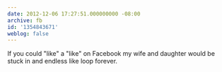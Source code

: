 ```yaml
---
date: 2012-12-06 17:27:51.000000000 -08:00
archive: fb
id: '1354843671'
weblog: false
---
```


If you could "like" a "like" on Facebook my wife and daughter would be stuck in and endless like loop forever.

